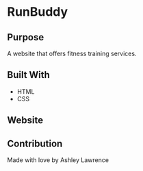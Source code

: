 # RunBuddy

## Purpose
A website that offers fitness training services.

## Built With
* HTML
* CSS

## Website


## Contribution
Made with love by Ashley Lawrence
